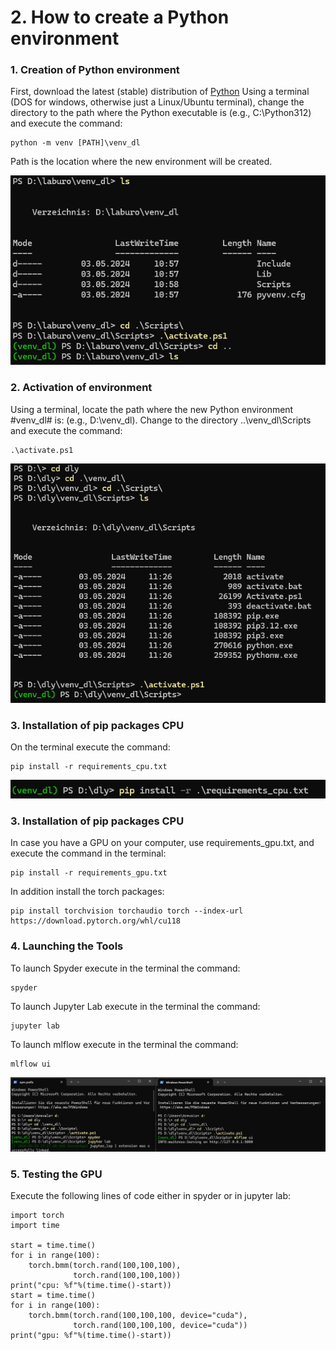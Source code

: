 # 2. How to create a Python environment

### 1. Creation of Python environment

First, download the latest (stable) distribution of [Python](https://www.python.org/downloads/)
Using a terminal (DOS for windows, otherwise just a Linux/Ubuntu terminal), change the directory to the path where the Python executable is (e.g., C:\Python312) and execute the command:

```
python -m venv [PATH]\venv_dl
```

Path is the location where the new environment will be created.

![img1](/src/img/venv/create__venv.png)

### 2. Activation of environment

Using a terminal, locate the path where the new Python environment #venv_dl# is: (e.g., D:\venv_dl). Change to the directory ..\venv_dl\Scripts and execute the command:

```
.\activate.ps1
```

![img2](/src/img/venv/activate__venv.png)

### 3. Installation of pip packages CPU

On the terminal execute the command:

```
pip install -r requirements_cpu.txt
```

![img3](/src/img/venv/pip__venv.png)



### 3. Installation of pip packages CPU

In case you have a GPU on your computer, use requirements_gpu.txt, and execute the command in the terminal:

```
pip install -r requirements_gpu.txt
```


In addition install the torch packages:

```
pip install torchvision torchaudio torch --index-url https://download.pytorch.org/whl/cu118
```

### 4. Launching the Tools

To launch Spyder execute in the terminal the command:

```
spyder
```

To launch Jupyter Lab execute in the terminal the command:

```
jupyter lab
```

To launch mlflow execute in the terminal the command:

```
mlflow ui
```

![img4](/src/img/venv/spyder_jupyter_mlflow.png)

### 5. Testing the GPU

Execute the following lines of code either in spyder or in jupyter lab:

```
import torch
import time

start = time.time()
for i in range(100):
    torch.bmm(torch.rand(100,100,100),
              torch.rand(100,100,100))
print("cpu: %f"%(time.time()-start))
start = time.time()
for i in range(100):
    torch.bmm(torch.rand(100,100,100, device="cuda"),
              torch.rand(100,100,100, device="cuda"))
print("gpu: %f"%(time.time()-start))

```


